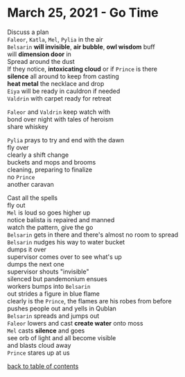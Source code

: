 # March 25, 2021 - Go Time

Discuss a plan  
`Faleor`, `Katla`, `Mel`, `Pylia` in the air  
`Belsarin` **will invisible**, **air bubble**, **owl wisdom** buff  
will **dimension door** in  
Spread around the dust  
If they notice, **intoxicating cloud** or if `Prince` is there  
**silence** all around to keep from casting  
**heat metal** the necklace and drop  
`Eiya` will be ready in cauldron if needed  
`Valdrin` with carpet ready for retreat  

`Faleor` and `Valdrin` keep watch with  
bond over night with tales of heroism  
share whiskey  

`Pylia` prays to try and end with the dawn  
fly over  
clearly a shift change  
buckets and mops and brooms  
cleaning, preparing to finalize  
no `Prince`  
another caravan  

Cast all the spells  
fly out  
`Mel` is loud so goes higher up  
notice balista is repaired and manned  
watch the pattern, give the go  
`Belsarin` gets in there and there's almost no room to spread  
`Belsarin` nudges his way to water bucket  
dumps it over  
supervisor comes over to see what's up  
dumps the next one  
supervisor shouts "invisible"  
silenced but pandemonium ensues  
workers bumps into `Belsarin`  
out strides a figure in blue flame  
clearly is the `Prince`, the flames are his robes from before  
pushes people out and yells in Qublan  
`Belsarin` spreads and jumps out  
`Faleor` lowers and cast **create water** onto moss  
`Mel` casts **silence** and goes  
see orb of light and all become visible  
and blasts cloud away  
`Prince` stares up at us  

[back to table of contents](/sessions/README.md)
